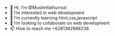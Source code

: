 - 👋 Hi, I’m @Muslimfathurrozi
- 👀 I’m interested in web development
- 🌱 I’m currently learning html,css,javascript
- 💞️ I’m looking to collaborate on web development
- 📫 How to reach me +6281382988238

<!---
Muslimfathurrozi/Muslimfathurrozi is a ✨ special ✨ repository because its `README.md` (this file) appears on your GitHub profile.
You can click the Preview link to take a look at your changes.
--->
